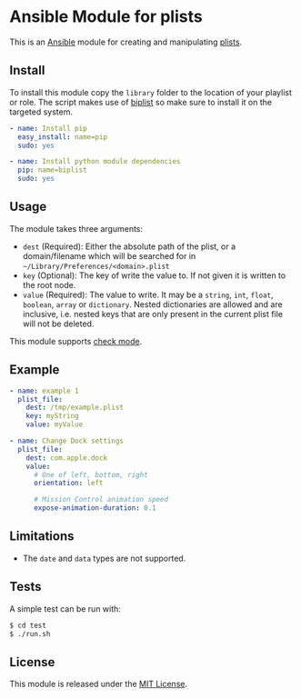 # Ansible Module for plists
This is an [Ansible](http://www.ansible.com/) module for creating and manipulating [plists](https://developer.apple.com/library/mac/documentation/Darwin/Reference/ManPages/man5/plist.5.html).

## Install
To install this module copy the `library` folder to the location of your playlist or role. The script makes use of [biplist](https://github.com/wooster/biplist) so make sure to install it on the targeted system.

```yaml
- name: Install pip
  easy_install: name=pip
  sudo: yes

- name: Install python module dependencies
  pip: name=biplist
  sudo: yes
```

## Usage
The module takes three arguments:
- `dest` (Required): Either the absolute path of the plist, or a domain/filename which will be searched for in `~/Library/Preferences/<domain>.plist`
- `key` (Optional): The key of write the value to. If not given it is written to the root node.
- `value` (Required): The value to write. It may be a `string`, `int`, `float`, `boolean`, `array` or `dictionary`. Nested dictionaries are allowed and are inclusive, i.e. nested keys that are only present in the current plist file will not be deleted.

This module supports [check mode](http://docs.ansible.com/ansible/playbooks_checkmode.html).

## Example

```yaml
- name: example 1
  plist_file:
    dest: /tmp/example.plist
    key: myString
    value: myValue

- name: Change Dock settings
  plist_file:
    dest: com.apple.dock
    value:
      # One of left, bottom, right
      orientation: left

      # Mission Control animation speed
      expose-animation-duration: 0.1
```

## Limitations
- The `date` and `data` types are not supported.

## Tests
A simple test can be run with:

```sh
$ cd test
$ ./run.sh
```

## License
This module is released under the [MIT License](https://github.com/mtneug/ansible-modules-plist/blob/master/LICENSE.md).
